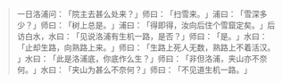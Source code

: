> 一日洛浦问：​「院主去甚么处来？​」师曰：​「扫雪来。​」浦曰：​「雪深多少？​」师曰：​「树上总是。​」浦曰：​「得即得，汝向后住个雪窟定矣。​」后访白水，水曰：​「见说洛浦有生机一路，是否？​」师曰：​「是。​」水曰：​「止却生路，向熟路上来。​」师曰：​「生路上死人无数，熟路上不着活汉。​」水曰：​「此是洛浦底，你底作么生？​」师曰：​「非但洛浦，夹山亦不奈何。​」水曰：​「夹山为甚么不奈何？​」师曰：​「不见道生机一路。​」


